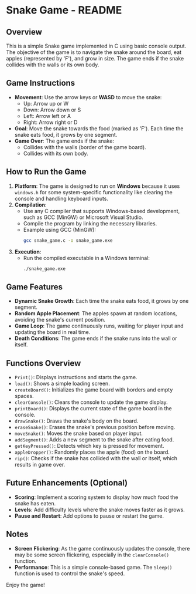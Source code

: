 # Snake Game - README

## Overview
This is a simple Snake game implemented in C using basic console output. The objective of the game is to navigate the snake around the board, eat apples (represented by 'F'), and grow in size. The game ends if the snake collides with the walls or its own body.

## Game Instructions
- **Movement**: Use the arrow keys or **WASD** to move the snake:
  - Up: Arrow up or W
  - Down: Arrow down or S
  - Left: Arrow left or A
  - Right: Arrow right or D
- **Goal**: Move the snake towards the food (marked as 'F'). Each time the snake eats food, it grows by one segment.
- **Game Over**: The game ends if the snake:
  - Collides with the walls (border of the game board).
  - Collides with its own body.

## How to Run the Game
1. **Platform**: The game is designed to run on **Windows** because it uses `windows.h` for some system-specific functionality like clearing the console and handling keyboard inputs.
2. **Compilation**:
   - Use any C compiler that supports Windows-based development, such as GCC (MinGW) or Microsoft Visual Studio.
   - Compile the program by linking the necessary libraries.
   - Example using GCC (MinGW):
     ```bash
     gcc snake_game.c -o snake_game.exe
     ```
3. **Execution**:
   - Run the compiled executable in a Windows terminal:
     ```bash
     ./snake_game.exe
     ```

## Game Features
- **Dynamic Snake Growth**: Each time the snake eats food, it grows by one segment.
- **Random Apple Placement**: The apples spawn at random locations, avoiding the snake's current position.
- **Game Loop**: The game continuously runs, waiting for player input and updating the board in real time.
- **Death Conditions**: The game ends if the snake runs into the wall or itself.

## Functions Overview
- `Print()`: Displays instructions and starts the game.
- `load()`: Shows a simple loading screen.
- `createBoard()`: Initializes the game board with borders and empty spaces.
- `clearConsole()`: Clears the console to update the game display.
- `printBoard()`: Displays the current state of the game board in the console.
- `drawSnake()`: Draws the snake's body on the board.
- `eraseSnake()`: Erases the snake's previous position before moving.
- `moveSnake()`: Moves the snake based on player input.
- `addSegment()`: Adds a new segment to the snake after eating food.
- `getKeyPressed()`: Detects which key is pressed for movement.
- `appleDropper()`: Randomly places the apple (food) on the board.
- `rip()`: Checks if the snake has collided with the wall or itself, which results in game over.

## Future Enhancements (Optional)
- **Scoring**: Implement a scoring system to display how much food the snake has eaten.
- **Levels**: Add difficulty levels where the snake moves faster as it grows.
- **Pause and Restart**: Add options to pause or restart the game.

## Notes
- **Screen Flickering**: As the game continuously updates the console, there may be some screen flickering, especially in the `clearConsole()` function.
- **Performance**: This is a simple console-based game. The `Sleep()` function is used to control the snake's speed.

Enjoy the game!
